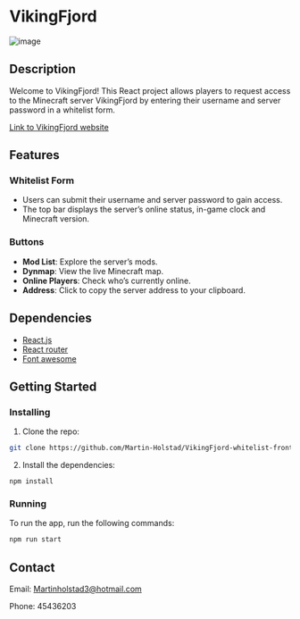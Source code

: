 # VikingFjord

![image](https://github.com/user-attachments/assets/7ce60124-2b22-4811-8d61-39fa2871227b)

## Description

Welcome to VikingFjord! This React project allows players to request access to the Minecraft server VikingFjord by entering their username and server password in a whitelist form.

[Link to VikingFjord website](https://vikingfjord.netlify.app/)

## Features

### Whitelist Form

- Users can submit their username and server password to gain access.
- The top bar displays the server’s online status, in-game clock and Minecraft version.

### Buttons

- **Mod List**: Explore the server’s mods.
- **Dynmap**: View the live Minecraft map.
- **Online Players**: Check who’s currently online.
- **Address**: Click to copy the server address to your clipboard.

## Dependencies

- [React.js](https://reactjs.org/)
- [React router](https://reactrouter.com/)
- [Font awesome](https://docs.fontawesome.com/)

## Getting Started

### Installing

1. Clone the repo:

```bash
git clone https://github.com/Martin-Holstad/VikingFjord-whitelist-frontend.git
```

2. Install the dependencies:

```
npm install
```

### Running

To run the app, run the following commands:

```bash
npm run start
```

## Contact

Email: Martinholstad3@hotmail.com

Phone: 45436203
